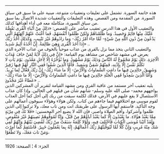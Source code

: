 ------------------------------------------------------------------------

هذه خاتمة السورة. تشتمل على تعليقات وتعقيبات متنوعة، مبنية على ما سبق في
سياق السورة. من المقدمة ومن القصص. وهذه التعليقات والتعقيبات شديدة
الاتصال بما سبق من سياق السورة، متكاملة معه في أداء أهدافها كذلك.  
والتعقيب الأول في هذا الدرس تعقيب مباشر على القصص: «ذلِكَ مِنْ أَنْباءِ الْقُرى
نَقُصُّهُ عَلَيْكَ مِنْها قائِمٌ وَحَصِيدٌ. وَما ظَلَمْناهُمْ وَلكِنْ ظَلَمُوا أَنْفُسَهُمْ، فَما أَغْنَتْ عَنْهُمْ
آلِهَتُهُمُ الَّتِي يَدْعُونَ مِنْ دُونِ اللَّهِ مِنْ شَيْءٍ- لَمَّا جاءَ أَمْرُ رَبِّكَ- وَما زادُوهُمْ غَيْرَ
تَتْبِيبٍ. وَكَذلِكَ أَخْذُ رَبِّكَ إِذا أَخَذَ الْقُرى وَهِيَ ظالِمَةٌ. إِنَّ أَخْذَهُ أَلِيمٌ شَدِيدٌ» ..  
والتعقيب الثاني يتخذ مما نزل بالقرى من عذاب موحياً بالخوف من عذاب الآخرة
الذي يعرض في مشهد شاخص من مشاهد يوم القيامة: «إِنَّ فِي ذلِكَ لَآيَةً لِمَنْ خافَ
عَذابَ الْآخِرَةِ. ذلِكَ يَوْمٌ مَجْمُوعٌ لَهُ النَّاسُ وَذلِكَ يَوْمٌ مَشْهُودٌ. وَما نُؤَخِّرُهُ إِلَّا لِأَجَلٍ
مَعْدُودٍ. يَوْمَ يَأْتِ لا تَكَلَّمُ نَفْسٌ إِلَّا بِإِذْنِهِ، فَمِنْهُمْ شَقِيٌّ وَسَعِيدٌ. فَأَمَّا الَّذِينَ شَقُوا
فَفِي النَّارِ لَهُمْ فِيها زَفِيرٌ وَشَهِيقٌ. خالِدِينَ فِيها ما دامَتِ السَّماواتُ وَالْأَرْضُ- إِلَّا
ما شاءَ رَبُّكَ- إِنَّ رَبَّكَ فَعَّالٌ لِما يُرِيدُ. وَأَمَّا الَّذِينَ سُعِدُوا فَفِي الْجَنَّةِ خالِدِينَ فِيها
ما دامَتِ السَّماواتُ وَالْأَرْضُ- إِلَّا ما شاءَ رَبُّكَ- عَطاءً غَيْرَ مَجْذُوذٍ» ..  
يليه تعقيب آخر مستمد من عاقبة القرى ومن مشهد القيامة لتقرير أن المشركين
الذين يواجههم محمد- صلى الله عليه وسلم- شأنهم شأن من قبلهم في الحالين.
وإذا كان عذاب الاستئصال لا يقع عليهم في الأرض، فذلك لكلمة سبقت من ربك
إلى أجل كما أجل العذاب لقوم موسى مع اختلافهم فيما جاءهم من كتاب. ولكن
هؤلاء وهؤلاء سيوفون أعمالهم على وجه التأكيد. فاستقم أيها الرسول على
طريقتك انت ومن تاب معك، ولا تركنوا إلى الذين ظلموا وأشركوا، وأقم الصلاة
واصبر، فإن الله لا يضيع أجر المحسنين: «فَلا تَكُ فِي مِرْيَةٍ مِمَّا يَعْبُدُ هؤُلاءِ. ما
يَعْبُدُونَ إِلَّا كَما يَعْبُدُ آباؤُهُمْ مِنْ قَبْلُ، وَإِنَّا لَمُوَفُّوهُمْ نَصِيبَهُمْ غَيْرَ مَنْقُوصٍ. وَلَقَدْ
آتَيْنا مُوسَى الْكِتابَ فَاخْتُلِفَ فِيهِ، وَلَوْلا كَلِمَةٌ سَبَقَتْ مِنْ رَبِّكَ لَقُضِيَ بَيْنَهُمْ وَإِنَّهُمْ
لَفِي شَكٍّ مِنْهُ مُرِيبٍ وَإِنَّ كُلًّا لَمَّا لَيُوَفِّيَنَّهُمْ رَبُّكَ أَعْمالَهُمْ، إِنَّهُ بِما يَعْمَلُونَ خَبِيرٌ.
فَاسْتَقِمْ كَما أُمِرْتَ وَمَنْ تابَ مَعَكَ، وَلا تَطْغَوْا،

------------------------------------------------------------------------

الجزء: 4 ¦ الصفحة: 1926
